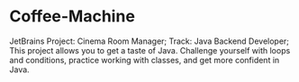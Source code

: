 # Coffee-Machine
JetBrains Project: Cinema Room Manager; Track: Java Backend Developer; This project allows you to get a taste of Java. Challenge yourself with loops and conditions, practice working with classes, and get more confident in Java.
